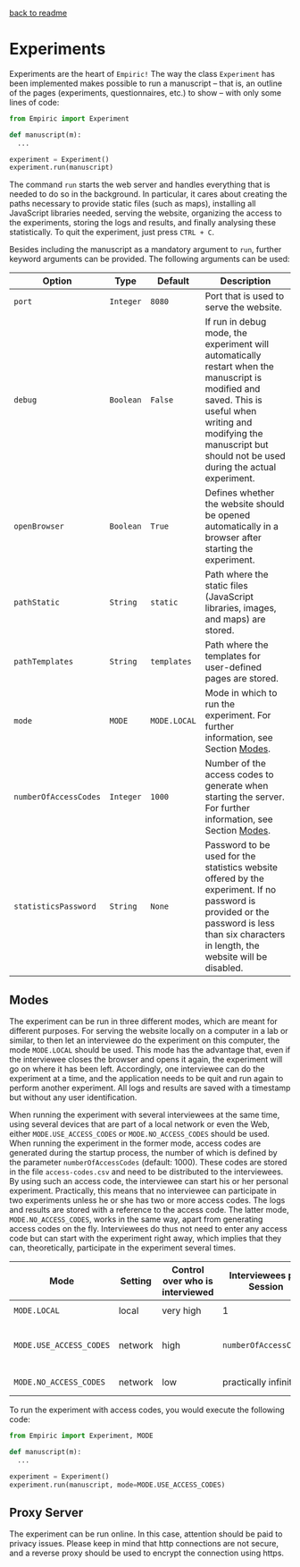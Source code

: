 [back to readme](../../../)

# Experiments

Experiments are the heart of `Empiric!`  The way the class `Experiment` has been implemented makes possible to run a manuscript – that is, an outline of the pages (experiments, questionnaires, etc.) to show – with only some lines of code:
```python
from Empiric import Experiment

def manuscript(m):
  ...

experiment = Experiment()
experiment.run(manuscript)
```

The command `run` starts the web server and handles everything that is needed to do so in the background.  In particular, it cares about creating the paths necessary to provide static files (such as maps), installing all JavaScript libraries needed, serving the website, organizing the access to the experiments, storing the logs and results, and finally analysing these statistically.  To quit the experiment, just press `CTRL + C`.

Besides including the manuscript as a mandatory argument to `run`, further keyword arguments can be provided.  The following arguments can be used:

| Option | Type | Default | Description |
| ------ | ---- | ------- | ----------- |
| `port` | `Integer` | `8080` | Port that is used to serve the website. |
| `debug` | `Boolean` | `False` | If run in debug mode, the experiment will automatically restart when the manuscript is modified and saved.  This is useful when writing and modifying the manuscript but should not be used during the actual experiment. |
| `openBrowser` | `Boolean` | `True` | Defines whether the website should be opened automatically in a browser after starting the experiment. |
| `pathStatic` | `String` | `static` | Path where the static files (JavaScript libraries, images, and maps) are stored. |
| `pathTemplates` | `String` | `templates` | Path where the templates for user-defined pages are stored. |
| `mode` | `MODE` | `MODE.LOCAL` | Mode in which to run the experiment.  For further information, see Section [Modes](#modes). |
| `numberOfAccessCodes` | `Integer` | `1000` | Number of the access codes to generate when starting the server.  For further information, see Section [Modes](#modes). |
| `statisticsPassword` | `String` | `None` | Password to be used for the statistics website offered by the experiment.  If no password is provided or the password is less than six characters in length, the website will be disabled. |

## Modes

The experiment can be run in three different modes, which are meant for different purposes.  For serving the website locally on a computer in a lab or similar, to then let an interviewee do the experiment on this computer, the mode `MODE.LOCAL` should be used.  This mode has the advantage that, even if the interviewee closes the browser and opens it again, the experiment will go on where it has been left.  Accordingly, one interviewee can do the experiment at a time, and the application needs to be quit and run again to perform another experiment.  All logs and results are saved with a timestamp but without any user identification.

When running the experiment with several interviewees at the same time, using several devices that are part of a local network or even the Web, either `MODE.USE_ACCESS_CODES` or `MODE.NO_ACCESS_CODES` should be used.  When running the experiment in the former mode, access codes are generated during the startup process, the number of which is defined by the parameter `numberOfAccessCodes` (default: 1000).  These codes are stored in the file `access-codes.csv` and need to be distributed to the interviewees.  By using such an access code, the interviewee can start his or her personal experiment.  Practically, this means that no interviewee can participate in two experiments unless he or she has two or more access codes.  The logs and results are stored with a reference to the access code.  The latter mode, `MODE.NO_ACCESS_CODES`, works in the same way, apart from generating access codes on the fly.  Interviewees do thus not need to enter any access code but can start with the experiment right away, which implies that they can, theoretically, participate in the experiment several times.

| Mode | Setting | Control over who is interviewed | Interviewees per Session | Access Codes | Logs and results |
| ---- | ------- | ------------------------------- | ------------------------ | ------------ | ---------------- |
| `MODE.LOCAL` | local | very high | 1 | – | `experiment-{ISO_DATE}.json` |
| `MODE.USE_ACCESS_CODES` | network | high | `numberOfAccessCodes` | need to be distributed to the interviewees | `experiment-{ACCESS_CODE}.json` |
| `MODE.NO_ACCESS_CODES` | network | low | practically infinite | generated on the fly | `experiment-{ACCESS_CODE}.json` |

To run the experiment with access codes, you would execute the following code:
```python
from Empiric import Experiment, MODE

def manuscript(m):
  ...

experiment = Experiment()
experiment.run(manuscript, mode=MODE.USE_ACCESS_CODES)
```

## Proxy Server

The experiment can be run online.  In this case, attention should be paid to privacy issues.  Please keep in mind that http connections are not secure, and a reverse proxy should be used to encrypt the connection using https.
